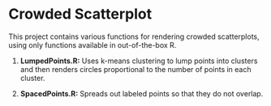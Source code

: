 # Crowded Scatterplot

This project contains various functions for rendering crowded scatterplots, using only functions available in out-of-the-box R.

1.  **LumpedPoints.R:** Uses k-means clustering to lump points into clusters and then renders circles proportional to the number of points in each cluster.

2.  **SpacedPoints.R:** Spreads out labeled points so that they do not overlap.
